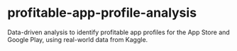 # profitable-app-profile-analysis
Data-driven analysis to identify profitable app profiles for the App Store and Google Play, using real-world data from Kaggle.
